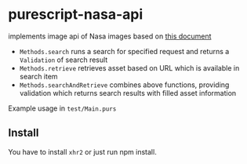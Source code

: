 # purescript-nasa-api

implements image api of Nasa images based on 
[this document](https://images.nasa.gov/docs/images.nasa.gov_api_docs.pdf)

 - `Methods.search` runs a search for specified request and returns a `Validation` of search result
 - `Methods.retrieve` retrieves asset based on URL which is available in search item
 - `Methods.searchAndRetrieve` combines above functions, providing validation which returns
    search results with filled asset information

Example usage in `test/Main.purs`

## Install

You have to install `xhr2` or just run npm install.
